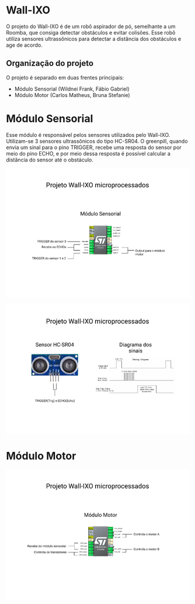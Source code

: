 # Wall-IXO

O projeto do Wall-IXO é de um robô aspirador de pó, semelhante a um Roomba, que consiga detectar obstáculos e evitar colisões. Esse robô utiliza sensores ultrassônicos para detectar a distância dos obstáculos e age de acordo.

## Organização do projeto

O projeto é separado em duas frentes principais:

- Módulo Sensorial (Wildnei Frank, Fábio Gabriel)
- Módulo Motor (Carlos Matheus, Bruna Stefanie)

# Módulo Sensorial

Esse módulo é responsável pelos sensores utilizados pelo Wall-IXO. Utilizam-se 3 sensores ultrassônicos do tipo HC-SR04. O greenpill, quando envia um sinal para o pino TRIGGER, recebe uma resposta do sensor por meio do pino ECHO, e por meio dessa resposta é possível calcular a distância do sensor até o obstáculo.

![Módulo Sensorial](/imagens/modulosensorial.png)

![Sensor HC-SR04](/imagens/sensor.png)

# Módulo Motor

![Módulo Motor](/imagens/modulomotor.png)
